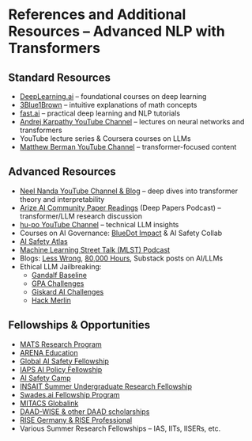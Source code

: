 # References and Additional Resources – Advanced NLP with Transformers

## Standard Resources
- [DeepLearning.ai](https://www.deeplearning.ai/) – foundational courses on deep learning  
- [3Blue1Brown](https://www.youtube.com/c/3blue1brown) – intuitive explanations of math concepts  
- [fast.ai](https://www.fast.ai/) – practical deep learning and NLP tutorials  
- [Andrej Karpathy YouTube Channel](https://www.youtube.com/c/karpathy) – lectures on neural networks and transformers  
- YouTube lecture series & Coursera courses on LLMs 
- [Matthew Berman YouTube Channel](https://www.youtube.com/c/matthewberman) – transformer-focused content  

## Advanced Resources
- [Neel Nanda YouTube Channel & Blog](https://www.youtube.com/c/NeelNanda) – deep dives into transformer theory and interpretability  
- [Arize AI Community Paper Readings](https://arize.com/blog/deep-papers-podcast/) (Deep Papers Podcast) – transformer/LLM research discussion  
- [hu-po YouTube Channel](https://www.youtube.com/@hu-po) – technical LLM insights  
- Courses on AI Governance: [BlueDot Impact](https://bluedotimpact.com/) & AI Safety Collab  
- [AI Safety Atlas](https://aisafetyatlas.org/)  
- [Machine Learning Street Talk (MLST) Podcast](https://www.mlstreettalk.com/)  
- Blogs: [Less Wrong](https://www.lesswrong.com/), [80,000 Hours](https://80000hours.org/), Substack posts on AI/LLMs  
- Ethical LLM Jailbreaking:  
  - [Gandalf Baseline](https://gandalf.lakera.ai/baseline)  
  - [GPA Challenges](https://gpa.43z.one/)  
  - [Giskard AI Challenges](https://red.giskard.ai/challenges)  
  - [Hack Merlin](https://hackmerlin.io/)  

## Fellowships & Opportunities
- [MATS Research Program](https://www.mats.ai/)  
- [ARENA Education](https://www.arenaeducation.org/)  
- [Global AI Safety Fellowship](https://globalaisafetyfellowship.com/)  
- [IAPS AI Policy Fellowship](https://www.iaps.ai/fellowship)  
- [AI Safety Camp](https://www.aisafety.camp/)  
- [INSAIT Summer Undergraduate Research Fellowship](https://insait.ai/surf/)  
- [Swades.ai Fellowship Program](https://www.swades.ai/fellowship-program)  
- [MITACS Globalink](https://www.mitacs.ca/our-programs/globalink-research-internship-students/)  
- [DAAD-WISE & other DAAD scholarships](https://www.daad.de/rise/en/)  
- [RISE Germany & RISE Professional](https://www.daad.de/rise/en/)  
- Various Summer Research Fellowships – IAS, IITs, IISERs, etc.  

